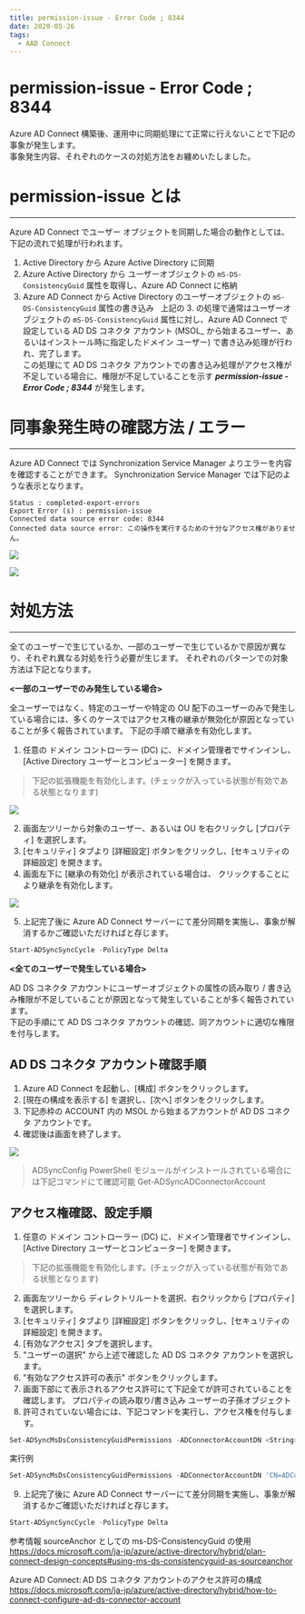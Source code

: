 ```yaml
---
title: permission-issue - Error Code ; 8344
date: 2020-05-26
tags:
  - AAD Connect
---
```


# permission-issue - Error Code ; 8344

Azure AD Connect 構築後、運用中に同期処理にて正常に行えないことで下記の事象が発生します。  
事象発生内容、それぞれのケースの対処方法をお纏めいたしました。

# permission-issue とは
--------------------

Azure AD Connect でユーザー オブジェクトを同期した場合の動作としては、下記の流れで処理が行われます。

1. Active Directory から Azure Active Directory に同期
2. Azure Active Directory から ユーザーオブジェクトの `mS-DS-ConsistencyGuid` 属性を取得し、Azure AD Connect に格納
3. Azure AD Connect から Active Directory のユーザーオブジェクトの `mS-DS-ConsistencyGuid` 属性の書き込み
 
上記の 3. の処理で通常はユーザーオブジェクトの `mS-DS-ConsistencyGuid` 属性に対し、Azure AD Connect で設定している AD DS コネクタ アカウント (MSOL_ から始まるユーザー、あるいはインストール時に指定したドメイン ユーザー) で書き込み処理が行われ、完了します。  
この処理にて AD DS コネクタ アカウントでの書き込み処理がアクセス権が不足している場合に、権限が不足していることを示す ***permission-issue - Error Code ; 8344*** が発生します。
 
# 同事象発生時の確認方法 / エラー
--------------------
Azure AD Connect では Synchronization Service Manager よりエラーを内容を確認することができます。
Synchronization Service Manager では下記のような表示となります。

    Status : completed-export-errors 
    Export Error (s) : permission-issue
    Connected data source error code: 8344
    Connected data source error: この操作を実行するための十分なアクセス権がありません。

![](./error-code-8344/1-SyncManagerHilignt.png)

![](./error-code-8344/2-Property.png)


# 対処方法
--------------------
全てのユーザーで生じているか、一部のユーザーで生じているかで原因が異なり、それぞれ異なる対処を行う必要が生じます。
それぞれのパターンでの対象方法は下記となります。

**<一部のユーザーでのみ発生している場合>**

全ユーザーではなく、特定のユーザーや特定の OU 配下のユーザーのみで発生している場合には、多くのケースではアクセス権の継承が無効化が原因となっていることが多く報告されています。
下記の手順で継承を有効化します。

1. 任意の ドメイン コントローラー  (DC) に、ドメイン管理者でサインインし、\[Active Directory ユーザーとコンピューター\] を開きます。

> 下記の拡張機能を有効化します。(チェックが入っている状態が有効である状態となります)

![](./error-code-8344/3-ADUC.png)

2. 画面左ツリーから対象のユーザー、あるいは OU を右クリックし \[プロパティ\] を選択します。
3. \[セキュリティ\] タブより \[詳細設定\] ボタンをクリックし、\[セキュリティの詳細設定\] を開きます。
4. 画面左下に \[継承の有効化\] が表示されている場合は、 クリックすることにより継承を有効化します。

![](./error-code-8344/4-SecDetail.png)

5. 上記完了後に Azure AD Connect サーバーにて差分同期を実施し、事象が解消するかご確認いただければと存じます。

``` PowerShell
Start-ADSyncSyncCycle -PolicyType Delta
```

**<全てのユーザーで発生している場合>**

AD DS コネクタ アカウントにユーザーオブジェクトの属性の読み取り / 書き込み権限が不足していることが原因となって発生していることが多く報告されています。  
下記の手順にて AD DS コネクタ アカウントの確認、同アカウントに適切な権限を付与します。

AD DS コネクタ アカウント確認手順
--------------------
1. Azure AD Connect を起動し、\[構成\] ボタンをクリックします。
2. \[現在の構成を表示する\] を選択し、\[次へ\] ボタンをクリックします。
3. 下記赤枠の ACCOUNT 内の MSOL から始まるアカウントが AD DS コネクタ アカウントです。
4. 確認後は画面を終了します。

![](./error-code-8344/5-CheckPoint.jpg)

>ADSyncConfig PowerShell モジュールがインストールされている場合には下記コマンドにて確認可能
> Get-ADSyncADConnectorAccount 


アクセス権確認、設定手順
--------------------
1. 任意の ドメイン コントローラー  (DC) に、ドメイン管理者でサインインし、\[Active Directory ユーザーとコンピューター\] を開きます。
> 下記の拡張機能を有効化します。(チェックが入っている状態が有効である状態となります)
2. 画面左ツリーから ディレクトリルートを選択、右クリックから \[プロパティ\] を選択します。
3. \[セキュリティ\] タブより \[詳細設定\] ボタンをクリックし、\[セキュリティの詳細設定\] を開きます。
4. \[有効なアクセス\] タブを選択します。
5. "ユーザーの選択" から上述で確認した AD DS コネクタ アカウントを選択します。
6. "有効なアクセス許可の表示" ボタンをクリックします。
7. 画面下部にて表示されるアクセス許可にて下記全てが許可されていることを確認します。
 プロパティの読み取り/書き込み	ユーザーの子孫オブジェクト
8. 許可されていない場合には、下記コマンドを実行し、アクセス権を付与します。

``` PowerShell
Set-ADSyncMsDsConsistencyGuidPermissions -ADConnectorAccountDN <String> [-ADobjectDN <String>] [<CommonParameters>]
```

実行例 

``` PowerShell
Set-ADSyncMsDsConsistencyGuidPermissions -ADConnectorAccountDN 'CN=ADConnector,OU=AzureAD,DC=Contoso,DC=com' -SkipAdminSdHolders
```

9. 上記完了後に Azure AD Connect サーバーにて差分同期を実施し、事象が解消するかご確認いただければと存じます。

``` PowerShell
Start-ADSyncSyncCycle -PolicyType Delta
```

参考情報
sourceAnchor としての ms-DS-ConsistencyGuid の使用
<https://docs.microsoft.com/ja-jp/azure/active-directory/hybrid/plan-connect-design-concepts#using-ms-ds-consistencyguid-as-sourceanchor>

Azure AD Connect: AD DS コネクタ アカウントのアクセス許可の構成
<https://docs.microsoft.com/ja-jp/azure/active-directory/hybrid/how-to-connect-configure-ad-ds-connector-account>

